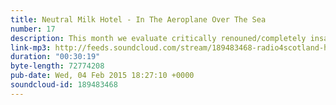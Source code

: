 ```yaml
---
title: Neutral Milk Hotel - In The Aeroplane Over The Sea
number: 17
description: This month we evaluate critically renouned/completely insane indie-rock album &quot;In The Aeroplane Over The Sea&quot; by Neutral Milk Hotel. Synthetic Flying Machine? Dead Dog Sing? SEMEN STAINS THE MOUNTAIN TOPS?!?!
link-mp3: http://feeds.soundcloud.com/stream/189483468-radio4scotland-hmm-interesting-choice-ep17-neutral-milk-hotel-in-the-aeroplane-over-the-sea.mp3
duration: "00:30:19"
byte-length: 72774208
pub-date: Wed, 04 Feb 2015 18:27:10 +0000
soundcloud-id: 189483468
---
```

